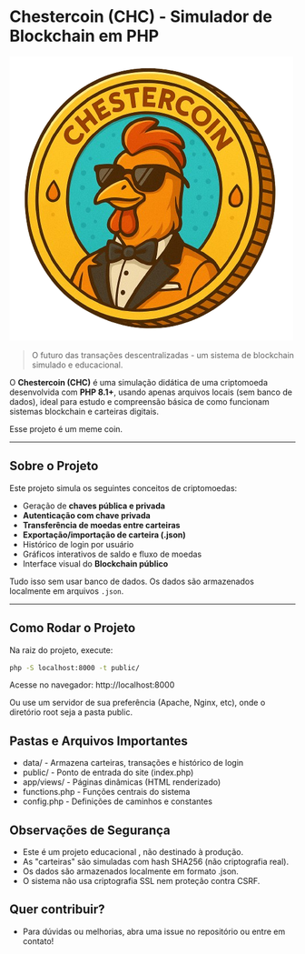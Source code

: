 # Chestercoin (CHC) - Simulador de Blockchain em PHP

![Chestercoin Logo](public/assets/img/logo.png)

> O futuro das transações descentralizadas - um sistema de blockchain simulado e educacional.

O **Chestercoin (CHC)** é uma simulação didática de uma criptomoeda desenvolvida com **PHP 8.1+**, usando apenas arquivos locais (sem banco de dados), ideal para estudo e compreensão básica de como funcionam sistemas blockchain e carteiras digitais. 

Esse projeto é um meme coin. 

---

## Sobre o Projeto

Este projeto simula os seguintes conceitos de criptomoedas:
- Geração de **chaves pública e privada**
- **Autenticação com chave privada**
- **Transferência de moedas entre carteiras**
- **Exportação/importação de carteira (.json)**
- Histórico de login por usuário
- Gráficos interativos de saldo e fluxo de moedas
- Interface visual do **Blockchain público** 

Tudo isso sem usar banco de dados. Os dados são armazenados localmente em arquivos `.json`.

---

## Como Rodar o Projeto

Na raiz do projeto, execute:

```bash
php -S localhost:8000 -t public/ 
```

Acesse no navegador: http://localhost:8000 

Ou use um servidor de sua preferência (Apache, Nginx, etc), onde o diretório root seja a pasta public.

## Pastas e Arquivos Importantes 

- data/ - Armazena carteiras, transações e histórico de login
- public/ - Ponto de entrada do site (index.php)
- app/views/ - Páginas dinâmicas (HTML renderizado)
- functions.php - Funções centrais do sistema
- config.php - Definições de caminhos e constantes 

## Observações de Segurança 
- Este é um projeto educacional , não destinado à produção.
- As "carteiras" são simuladas com hash SHA256 (não criptografia real). 
- Os dados são armazenados localmente em formato .json. 
- O sistema não usa criptografia SSL nem proteção contra CSRF. 

## Quer contribuir? 
- Para dúvidas ou melhorias, abra uma issue no repositório ou entre em contato! 
